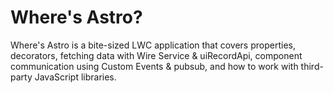 # Where's Astro?

Where's Astro is a bite-sized LWC application that covers properties, decorators, fetching data with Wire Service & uiRecordApi, component communication using Custom Events & pubsub, and how to work with third-party JavaScript libraries.
